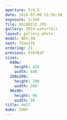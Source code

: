 ```yaml
---
aperture: f/4.5
date: 2014-02-08 15:56:58
exposure: 1/160
file: DSC00232.JPG
gallery: 2014-waterfall
layout: gallery-photo
model: NEX-3N
next: f5aa1fb
ordering: 21
previous: 47b36af
sizes:
  640w:
    height: 426
    width: 640
  200x200:
    height: 200
    width: 200
  96x96:
    height: 96
    width: 96
title: null
make: SONY
---
```


